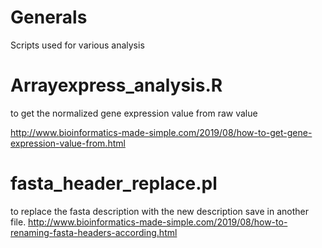 # Generals
Scripts used for various analysis

 # Arrayexpress_analysis.R
to get the normalized gene expression value from raw value

http://www.bioinformatics-made-simple.com/2019/08/how-to-get-gene-expression-value-from.html



# fasta_header_replace.pl
to replace the fasta description with the new description save in another file.
http://www.bioinformatics-made-simple.com/2019/08/how-to-renaming-fasta-headers-according.html

